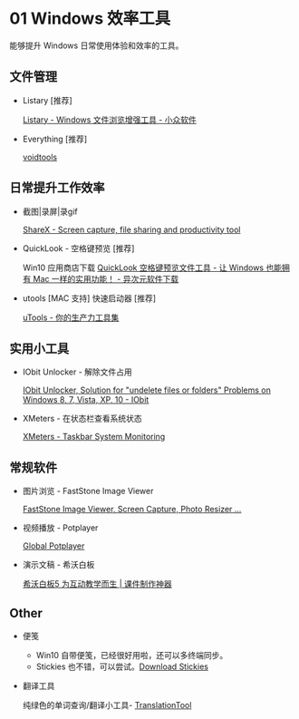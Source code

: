 # 01 Windows 效率工具

能够提升 Windows 日常使用体验和效率的工具。

## 文件管理

* Listary [推荐]

    [Listary - Windows 文件浏览增强工具 - 小众软件](https://www.appinn.com/listary/ )

* Everything [推荐]

    [voidtools](https://www.voidtools.com/zh-cn/ )

## 日常提升工作效率

* 截图|录屏|录gif 

    [ShareX - Screen capture, file sharing and productivity tool](https://getsharex.com/ )

* QuickLook - 空格键预览 [推荐]

    Win10 应用商店下载
    [QuickLook 空格键预览文件工具 - 让 Windows 也能拥有 Mac 一样的实用功能！ - 异次元软件下载](https://www.iplaysoft.com/quicklook.html )

* utools [MAC 支持] 快速启动器 [推荐]
  
    [uTools - 你的生产力工具集](http://www.u.tools/ )

## 实用小工具

* IObit Unlocker - 解除文件占用

    [IObit Unlocker, Solution for "undelete files or folders" Problems on Windows 8, 7, Vista, XP, 10 - IObit](https://www.iobit.com/en/iobit-unlocker.php )

* XMeters - 在状态栏查看系统状态

    [XMeters - Taskbar System Monitoring](https://entropy6.com/xmeters/ )

## 常规软件

* 图片浏览 - FastStone Image Viewer

    [FastStone Image Viewer, Screen Capture, Photo Resizer ...](https://www.faststone.org/ )

* 视频播放 - Potplayer

    [Global Potplayer](https://potplayer.daum.net/ )

* 演示文稿 - 希沃白板

    [希沃白板5 为互动教学而生 | 课件制作神器](http://easinote.seewo.com/ )

## Other

* 便笺

  - Win10 自带便笺，已经很好用啦，还可以多终端同步。
  - Stickies 也不错，可以尝试。[Download Stickies](https://www.zhornsoftware.co.uk/stickies/download.html )

* 翻译工具

    纯绿色的单词查询/翻译小工具-
    [TranslationTool](https://github.com/Kybs0/TranslationTool )
